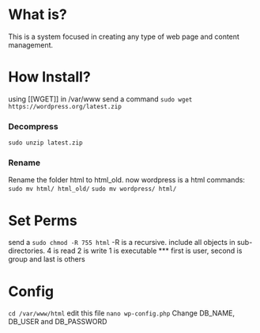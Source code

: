 # What is?
This is a system focused in creating any type of web page and content management.
# How Install?
using [[WGET]] in /var/www send a command
`sudo wget https://wordpress.org/latest.zip`
### Decompress
`sudo unzip latest.zip`
### Rename
Rename the folder html to html_old.
now wordpress is a html
commands:
`sudo mv html/ html_old/`
`sudo mv wordpress/ html/`
# Set Perms
send a `sudo chmod -R 755 html`
-R is a recursive. include all objects in sub-directories.
4 is read
2 is write
1 is executable
\*\*\* first is user, second is group and last is others
# Config
`cd /var/www/html`
edit this file `nano wp-config.php`
Change DB_NAME, DB_USER and DB_PASSWORD